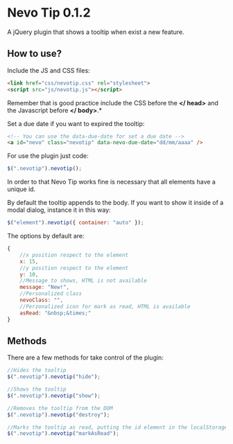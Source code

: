 Nevo Tip 0.1.2
================
A jQuery plugin that shows a tooltip when exist a new feature.


How to use?
-----------
Include the JS and CSS files:

```html
<link href="css/nevotip.css" rel="stylesheet">
<script src="js/nevotip.js"></script>
```
Remember that is good practice include the CSS before the **\</ head\>** and the Javascript before **\</ body\>**.*

Set a due date if you want to expired the tooltip:
```html
<!-- You can use the data-due-date for set a due date -->
<a id="nevo" class="nevotip" data-nevo-due-date="dd/mm/aaaa" />
```
For use the plugin just code:
```javascript
$(".nevotip").nevotip();
```
In order to that Nevo Tip works fine is necessary that all elements have a unique id.

By default the tooltip appends to the body. If you want to show it inside of a modal dialog, instance it in this way:
```javascript
$("element").nevotip({ container: "auto" });
```

The options by default are:
```javascript
{
	//x position respect to the element
	x: 15,
	//y position respect to the element
	y: 10,
	//Message to shows, HTML is not available
	message: "New!",
	//Personalized class
	nevoClass: "",
	//Perzonalized icon for mark as read, HTML is available
	asRead: "&nbsp;&times;"
}
```

Methods
-------
There are a few methods for take control of the plugin:

```javascript
//Hides the tooltip
$(".nevotip").nevotip("hide");

//Shows the tooltip
$(".nevotip").nevotip("show");

//Removes the tooltip from the DOM
$(".nevotip").nevotip("destroy");

//Marks the tooltip as read, putting the id element in the localStorage
$(".nevotip").nevotip("markAsRead");
```
